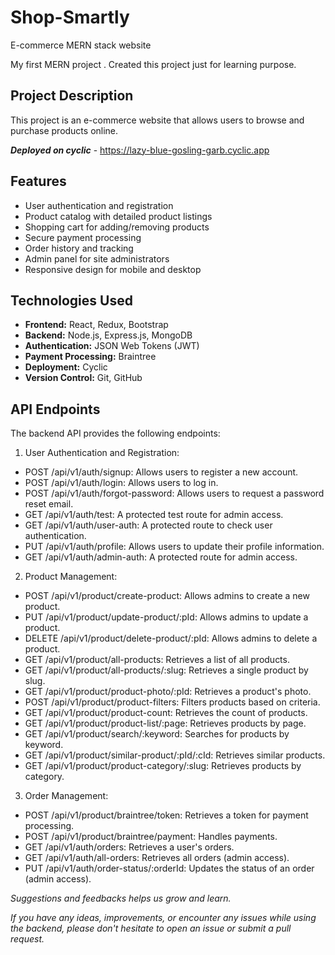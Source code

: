 # Shop-Smartly
E-commerce MERN stack website

My first MERN project . Created this project just for learning purpose.

## Project Description

This project is an e-commerce website that allows users to browse and purchase  products online.

**_Deployed on cyclic_** -  https://lazy-blue-gosling-garb.cyclic.app

## Features

- User authentication and registration
- Product catalog with detailed product listings
- Shopping cart for adding/removing products
- Secure payment processing
- Order history and tracking
- Admin panel for site administrators
- Responsive design for mobile and desktop

## Technologies Used

- **Frontend:** React, Redux, Bootstrap
- **Backend:** Node.js, Express.js, MongoDB
- **Authentication:** JSON Web Tokens (JWT)
- **Payment Processing:** Braintree
- **Deployment:** Cyclic
- **Version Control:** Git, GitHub


## API Endpoints
The backend API provides the following endpoints:

1. User Authentication and Registration:

 - POST /api/v1/auth/signup: Allows users to register a new account.
 - POST /api/v1/auth/login: Allows users to log in.
 - POST /api/v1/auth/forgot-password: Allows users to request a password reset email.
 - GET /api/v1/auth/test: A protected test route for admin access.
 - GET /api/v1/auth/user-auth: A protected route to check user authentication.
 - PUT /api/v1/auth/profile: Allows users to update their profile information.
 - GET /api/v1/auth/admin-auth: A protected route for admin access.

2. Product Management:

 - POST /api/v1/product/create-product: Allows admins to create a new product.
 - PUT /api/v1/product/update-product/:pId: Allows admins to update a product.
 - DELETE /api/v1/product/delete-product/:pId: Allows admins to delete a product.
 - GET /api/v1/product/all-products: Retrieves a list of all products.
 - GET /api/v1/product/all-products/:slug: Retrieves a single product by slug.
 - GET /api/v1/product/product-photo/:pId: Retrieves a product's photo.
 - POST /api/v1/product/product-filters: Filters products based on criteria.
 - GET /api/v1/product/product-count: Retrieves the count of products.
 - GET /api/v1/product/product-list/:page: Retrieves products by page.
 - GET /api/v1/product/search/:keyword: Searches for products by keyword.
 - GET /api/v1/product/similar-product/:pId/:cId: Retrieves similar products.
 - GET /api/v1/product/product-category/:slug: Retrieves products by category.

3. Order Management:

 - POST /api/v1/product/braintree/token: Retrieves a token for payment processing.
 - POST /api/v1/product/braintree/payment: Handles payments.
 - GET /api/v1/auth/orders: Retrieves a user's orders.
 - GET /api/v1/auth/all-orders: Retrieves all orders (admin access).
 - PUT /api/v1/auth/order-status/:orderId: Updates the status of an order (admin access).

 _Suggestions and feedbacks helps us grow and learn._
 
 _If you have any ideas, improvements, or encounter any issues while using the backend, please don't hesitate to open an issue or submit a pull request._
